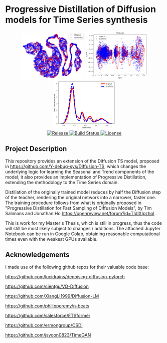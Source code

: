 # Progressive Distillation of Diffusion models for Time Series synthesis 

<div align="center">
  <img src="Assets/tsne.png" alt="Image 1" width="200">
  <img src="Assets/pca.png" alt="Image 2" width="200">
  <img src="Assets/kernel.png" alt="Image 3" width="200">
</div>

<div align="center">
  <a href="https://github.com/your-username/your-repo/releases">
    <img src="https://img.shields.io/github/v/release/your-username/your-repo" alt="Release">
  </a>
  <a href="https://github.com/your-username/your-repo/actions">
    <img src="https://img.shields.io/github/actions/workflow/status/your-username/your-repo/build.yml" alt="Build Status">
  </a>
  <a href="LICENSE">
    <img src="https://img.shields.io/github/license/your-username/your-repo" alt="License">
  </a>
</div>

## Project Description 

This repository provides an extension of the Diffusion TS model, proposed in https://github.com/Y-debug-sys/Diffusion-TS, which changes the underlying logic for learning the Seasonal and Trend components of the model; it also provides an implementation of Progressive Distillation, extending the methodology to the Time Series domain. 

Distillation of the originally trained model reduces by half the Diffusion step of the teacher, rendering the original network into a narrower, faster one. The training procedure follows from what is originally proposed in "Progressive Distillation for Fast Sampling of Diffusion Models", by Tim Salimans and Jonathan Ho https://openreview.net/forum?id=TIdIXIpzhoI . 

This is work for my Master's Thesis, which is still in progress, thus the code will still be most likely subject to changes / additions. The attached Jupyter Notebook can be run in Google Colab, obtaining reasonable computational times even with the weakest GPUs available. 
## Acknowledgements

I made use of the following github repos for their valuable code base:

https://github.com/lucidrains/denoising-diffusion-pytorch

https://github.com/cientgu/VQ-Diffusion

https://github.com/XiangLi1999/Diffusion-LM

https://github.com/philipperemy/n-beats

https://github.com/salesforce/ETSformer

https://github.com/ermongroup/CSDI

https://github.com/jsyoon0823/TimeGAN

